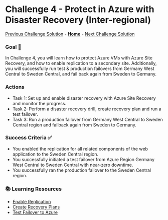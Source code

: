 # Challenge 4 - Protect in Azure with Disaster Recovery (Inter-regional)

[Previous Challenge Solution](challenge-03.md) - **[Home](../Readme.md)** - [Next Challenge Solution](challenge-05.md)


### Goal 🎯

In Challenge 4, you will learn how to protect Azure VMs with Azure Site Recovery, and how to enable replication to a secondary site. Additionally, you will successfully run test & production failovers from Germany West Central to Sweden Central, and fail back again from Sweden to Germany.

### Actions

* Task 1: Set up and enable disaster recovery with Azure Site Recovery and monitor the progress.
* Task 2: Perform a disaster recovery drill, create recovery plan and run a test failover.
* Task 3: Run a production failover from Germany West Central to Sweden Central region and failback again from Sweden to Germany.

### Success Criteria ✅

* You enabled the replication for all related components of the web application to the Sweden Central region.
* You successfully initiated a test failover from Azure Region Germany West Central to Sweden Central with near-zero downtime.
* You successfully ran the production failover to the Sweden Central region.

### 📚 Learning Resources

* [Enable Replication](https://learn.microsoft.com/en-us/azure/site-recovery/azure-to-azure-how-to-enable-replication)
* [Create Recovery Plans](https://learn.microsoft.com/en-us/azure/site-recovery/site-recovery-create-recovery-plans)
* [Test Failover to Azure](https://learn.microsoft.com/en-us/azure/site-recovery/site-recovery-test-failover-to-azure)

